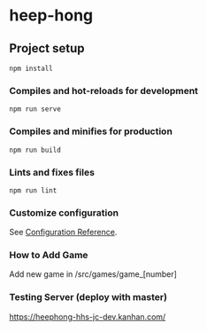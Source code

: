 # heep-hong

## Project setup
```
npm install
```

### Compiles and hot-reloads for development
```
npm run serve
```

### Compiles and minifies for production
```
npm run build
```

### Lints and fixes files
```
npm run lint
```

### Customize configuration
See [Configuration Reference](https://cli.vuejs.org/config/).


### How to Add Game
Add new game in /src/games/game_[number]

### Testing Server (deploy with master)
https://heephong-hhs-jc-dev.kanhan.com/


